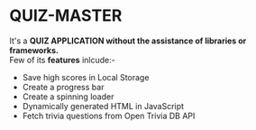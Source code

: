 # QUIZ-MASTER
It's a **QUIZ APPLICATION without the assistance of libraries or frameworks.**
<br>Few of its **features** inlcude:-
<ul>
<li>Save high scores in Local Storage</li>
<li>Create a progress bar</li>
<li>Create a spinning loader </li>
<li>Dynamically generated HTML in JavaScript</li>
<li>Fetch trivia questions from Open Trivia DB API</li>
</ul>
